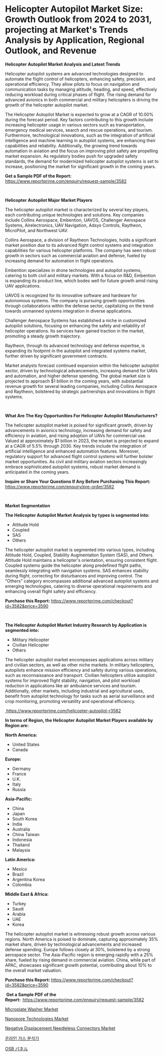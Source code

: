 <p><h1>Helicopter Autopilot Market Size: Growth Outlook from 2024 to 2031, projecting at Market's Trends Analysis by Application, Regional Outlook, and Revenue</h1></p><p><strong>Helicopter Autopilot Market Analysis and Latest Trends</strong></p>
<p><p>Helicopter autopilot systems are advanced technologies designed to automate the flight control of helicopters, enhancing safety, precision, and operational efficiency. They allow pilots to focus on navigation and communication tasks by managing altitude, heading, and speed, effectively reducing workload during critical phases of flight. The rising demand for advanced avionics in both commercial and military helicopters is driving the growth of the helicopter autopilot market.</p><p>The Helicopter Autopilot Market is expected to grow at a CAGR of 10.00% during the forecast period. Key factors contributing to this growth include increasing helicopter usage in various sectors such as transportation, emergency medical services, search and rescue operations, and tourism. Furthermore, technological innovations, such as the integration of artificial intelligence and machine learning in autopilot systems, are enhancing their capabilities and reliability. Additionally, the growing trend towards automation in aviation and the focus on improving pilot safety are propelling market expansion. As regulatory bodies push for upgraded safety standards, the demand for modernized helicopter autopilot systems is set to increase, positioning the market for significant growth in the coming years.</p></p>
<p><strong>Get a Sample PDF of the Report:&nbsp;</strong> <a href="https://www.reportprime.com/enquiry/request-sample/3582">https://www.reportprime.com/enquiry/request-sample/3582</a></p>
<p>&nbsp;</p>
<p><strong>Helicopter Autopilot Major Market Players</strong></p>
<p><p>The helicopter autopilot market is characterized by several key players, each contributing unique technologies and solutions. Key companies include Collins Aerospace, Embention, UAVOS, Challenger Aerospace Systems, Airelectronics, UAV Navigation, Adsys Controls, Raytheon, MicroPilot, and Northwest UAV.</p><p>Collins Aerospace, a division of Raytheon Technologies, holds a significant market position due to its advanced flight control systems and integration capabilities for various helicopter platforms. The company has seen robust growth in sectors such as commercial aviation and defense, fueled by increasing demand for automation in flight operations.</p><p>Embention specializes in drone technologies and autopilot systems, catering to both civil and military markets. With a focus on R&D, Embention is expanding its product line, which bodes well for future growth amid rising UAV applications.</p><p>UAVOS is recognized for its innovative software and hardware for autonomous systems. The company is pursuing growth opportunities through collaborations within the defense sector, capitalizing on the trend towards unmanned systems integration in diverse applications.</p><p>Challenger Aerospace Systems has established a niche in customized autopilot solutions, focusing on enhancing the safety and reliability of helicopter operations. Its services have gained traction in the market, promoting a steady growth trajectory.</p><p>Raytheon, through its advanced technology and defense expertise, is expanding its footprint in the autopilot and integrated systems market, further driven by significant government contracts.</p><p>Market analysts forecast continued expansion within the helicopter autopilot sector, driven by technological advancements, increasing demand for UAVs and automation, and higher defense spending. The global market size is projected to approach $1 billion in the coming years, with substantial revenue growth for several leading companies, including Collins Aerospace and Raytheon, bolstered by strategic partnerships and innovations in flight systems.</p></p>
<p>&nbsp;</p>
<p><strong>What Are The Key Opportunities For Helicopter Autopilot Manufacturers?</strong></p>
<p><p>The helicopter autopilot market is poised for significant growth, driven by advancements in avionics technology, increasing demand for safety and efficiency in aviation, and rising adoption of UAVs for commercial use. Valued at approximately $1 billion in 2023, the market is projected to expand at a CAGR of 5.5% through 2030. Key trends include the integration of artificial intelligence and enhanced automation features. Moreover, regulatory support for advanced flight control systems will further bolster market opportunities. As civil and military aviation sectors increasingly embrace sophisticated autopilot systems, robust market demand is anticipated in the coming years.</p></p>
<p><strong>Inquire or Share Your Questions If Any Before Purchasing This Report:</strong> <a href="https://www.reportprime.com/enquiry/pre-order/3582">https://www.reportprime.com/enquiry/pre-order/3582</a></p>
<p>&nbsp;</p>
<p><strong>Market Segmentation</strong></p>
<p><strong>The Helicopter Autopilot Market Analysis by types is segmented into:</strong></p>
<p><ul><li>Attitude Hold</li><li>Coupled</li><li>SAS</li><li>Others</li></ul></p>
<p><p>The helicopter autopilot market is segmented into various types, including Attitude Hold, Coupled, Stability Augmentation System (SAS), and Others. Attitude Hold maintains a helicopter's orientation, ensuring consistent flight. Coupled systems guide the helicopter along predefined flight paths, seamlessly integrating with navigation systems. SAS enhances stability during flight, correcting for disturbances and improving control. The "Others" category encompasses additional advanced autopilot systems and emerging technologies, catering to diverse operational requirements and enhancing overall flight safety and efficiency.</p></p>
<p><strong>Purchase this Report:&nbsp;</strong><a href="https://www.reportprime.com/checkout?id=3582&price=3590">https://www.reportprime.com/checkout?id=3582&price=3590</a></p>
<p>&nbsp;</p>
<p><strong>The Helicopter Autopilot Market Industry Research by Application is segmented into:</strong></p>
<p><ul><li>Military Helicopter</li><li>Civilian Helicopter</li><li>Others</li></ul></p>
<p><p>The helicopter autopilot market encompasses applications across military and civilian sectors, as well as other niche markets. In military helicopters, autopilots enhance mission efficiency and safety during various operations, such as reconnaissance and transport. Civilian helicopters utilize autopilot systems for improved flight stability, navigation, and pilot workload reduction in applications like air ambulance services and tourism. Additionally, other markets, including industrial and agricultural uses, benefit from autopilot technology for tasks such as aerial surveillance and crop monitoring, promoting versatility and operational efficiency.</p></p>
<p><a href="https://www.reportprime.com/helicopter-autopilot-r3582">&nbsp;https://www.reportprime.com/helicopter-autopilot-r3582</a></p>
<p><strong>In terms of Region, the Helicopter Autopilot Market Players available by Region are:</strong></p>
<p>
    <p> <strong> North America: </strong>
        <ul>
            <li>United States</li>
            <li>Canada</li>
        </ul>
        </p> 
    <p> <strong> Europe: </strong>
        <ul>
            <li>Germany</li>
            <li>France</li>
            <li>U.K.</li>
            <li>Italy</li>
            <li>Russia</li>
        </ul>
        </p> 
    <p> <strong> Asia-Pacific: </strong>
        <ul>
            <li>China</li>
            <li>Japan</li>
            <li>South Korea</li>
            <li>India</li>
            <li>Australia</li>
            <li>China Taiwan</li>
            <li>Indonesia</li>
            <li>Thailand</li>
            <li>Malaysia</li>
        </ul>
        </p> 
    <p> <strong> Latin America: </strong>
        <ul>
            <li>Mexico</li>
            <li>Brazil</li>
            <li>Argentina Korea</li>
            <li>Colombia</li>
        </ul>
        </p> 
    <p> <strong> Middle East & Africa: </strong>
        <ul>
            <li>Turkey</li>
            <li>Saudi</li>
            <li>Arabia</li>
            <li>UAE</li>
            <li>Korea</li>
        </ul>
    </p>
    </p>
<p><p>The helicopter autopilot market is witnessing robust growth across various regions. North America is poised to dominate, capturing approximately 35% market share, driven by technological advancements and increased defense spending. Europe follows closely at 30%, bolstered by a strong aerospace sector. The Asia-Pacific region is emerging rapidly with a 25% share, fueled by rising demand in commercial aviation. China, while part of APAC, showcases significant growth potential, contributing about 10% to the overall market valuation.</p></p>
<p><strong>Purchase this Report: </strong><a href="https://www.reportprime.com/checkout?id=3582&price=3590">https://www.reportprime.com/checkout?id=3582&price=3590</a></p>
<p>&nbsp;<strong>Get a Sample PDF of the Report:&nbsp;&nbsp;</strong><a href="https://www.reportprime.com/enquiry/request-sample/3582">https://www.reportprime.com/enquiry/request-sample/3582</a></p>
<p><strong></strong></p>
<p><p><a href="https://medium.com/@abdulkoss1996/global-microplate-washer-market-size-and-market-trends-analysis-by-regional-outlook-competitive-8490676f5d15">Microplate Washer Market</a></p><p><a href="https://www.linkedin.com/pulse/nanopore-technologies-industry-sector-new-market-impact-uazke?trackingId=%2F62B58v%2FRK2YeJkyLZIOiw%3D%3D">Nanopore Technologies Market</a></p><p><a href="https://www.linkedin.com/pulse/negative-displacement-needleless-connectors-market-pvsme?trackingId=mLdIfLy7RG%2BBPi1D4alagQ%3D%3D">Negative Displacement Needleless Connectors Market</a></p><p><a href="https://medium.com/@darrelchjxmz/%EA%B8%80%EB%A1%9C%EB%B2%8C-%EC%98%A8%EB%9D%BC%EC%9D%B8-%EA%B0%80%EC%8A%A4-%EB%B6%84%EC%84%9D%EA%B8%B0-%EC%8B%9C%EC%9E%A5-%EA%B7%9C%EB%AA%A8-%EB%B0%8F-%EC%A0%90%EC%9C%A0%EC%9C%A8-%EB%B6%84%EC%84%9D-%EC%A0%9C%ED%92%88-%EC%9C%A0%ED%98%95%EB%B3%84-%EC%9D%91%EC%9A%A9-%EB%B6%84%EC%95%BC%EB%B3%84-%EC%A7%80%EC%97%AD%EB%B3%84-%EC%98%88%EC%B8%A1-2024-2031-4c69677d76cb">온라인 가스 분석기</a></p><p><a href="https://medium.com/@randallrunte2023/osb%E3%83%91%E3%83%8D%E3%83%AB%E5%B8%82%E5%A0%B4%E3%81%AE%E3%83%88%E3%83%AC%E3%83%B3%E3%83%89-%E5%B8%82%E5%A0%B4%E3%81%AE%E3%82%BB%E3%82%B0%E3%83%A1%E3%83%B3%E3%83%86%E3%83%BC%E3%82%B7%E3%83%A7%E3%83%B3%E3%81%AE%E8%A9%B3%E7%B4%B0%E3%81%AA%E7%A0%94%E7%A9%B6%E3%81%A8%E6%96%B0%E3%81%9F%E3%81%AA%E3%83%88%E3%83%AC%E3%83%B3%E3%83%89%E3%81%AE%E9%87%8D%E8%A6%81%E6%80%A7%E3%81%AE%E5%88%86%E6%9E%90-1ae23682a0c6">OSB パネル</a></p></p>